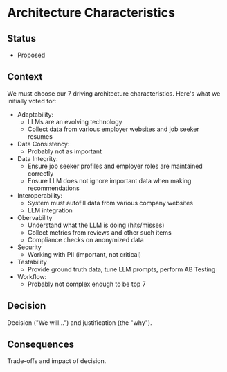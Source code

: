 # Architecture Characteristics

## Status

- Proposed

## Context

We must choose our 7 driving architecture characteristics. Here's what we initially voted for:

- Adaptability:
  - LLMs are an evolving technology
  - Collect data from various employer websites and job seeker resumes
- Data Consistency:
  - Probably not as important
- Data Integrity:
  - Ensure job seeker profiles and employer roles are maintained correctly
  - Ensure LLM does not ignore important data when making recommendations
- Interoperability:
  - System must autofill data from various company websites
  - LLM integration
- Obervability
  - Understand what the LLM is doing (hits/misses)
  - Collect metrics from reviews and other such items
  - Compliance checks on anonymized data
- Security
  - Working with PII (important, not critical)
- Testability
  - Provide ground truth data, tune LLM prompts, perform AB Testing
- Workflow:
  - Probably not complex enough to be top 7

## Decision

Decision ("We will...") and justification (the "why").

## Consequences

Trade-offs and impact of decision.
